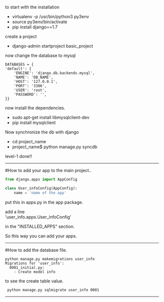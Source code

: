 to start with the installation 


* virtualenv -p /usr/bin/python3 py3env  
* source py3env/bin/activate  
* pip install django==1.7

create a project

* django-admin startproject basic_project

now change the database to mysql

```
DATABASES = {
'default': {
    'ENGINE': 'django.db.backends.mysql',
    'NAME': 'DB_NAME',
    'HOST': '127.0.0.1',
    'PORT': '3306',
    'USER': 'root',
    'PASSWORD': '',
}}
```

now install the dependencies.

* sudo apt-get install libmysqlclient-dev
* pip install mysqlclient


Now synchronize the db with django

* cd project_name
* project_name$ python manage.py syncdb

level-1 done!!

________________________________________________________________________________________________

#How to add your app to the main project.. 


```python
from django.apps import AppConfig

class User_infoConfig(AppConfig):
	name = 'name of the app'
```

put this in apps.py in the app package.

add a line   
	'user_info.apps.User_infoConfig'

in the "INSTALLED_APPS" section.

So this way you can add your apps.

_________________________________________________________________________________________________ 


#How to add the database file.

	python manage.py makemigrations user_info
	Migrations for 'user_info':
	  0001_initial.py:
	    - Create model info


to see the create table value.

	 python manage.py sqlmigrate user_info 0001

_________________________________________________________________________________________________
